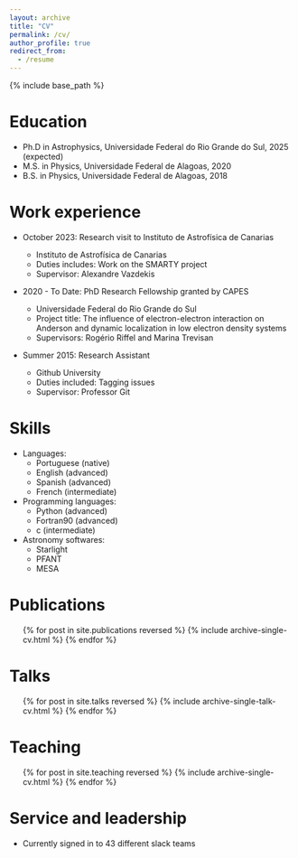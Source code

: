 ```yaml
---
layout: archive
title: "CV"
permalink: /cv/
author_profile: true
redirect_from:
  - /resume
---
```


{% include base_path %}

Education
======
* Ph.D in Astrophysics, Universidade Federal do Rio Grande do Sul, 2025 (expected)
* M.S. in Physics, Universidade Federal de Alagoas, 2020
* B.S. in Physics, Universidade Federal de Alagoas, 2018

Work experience
======
* October 2023: Research visit to Instituto de Astrofísica de Canarias
  * Instituto de Astrofísica de Canarias
  * Duties includes: Work on the SMARTY project
  * Supervisor: Alexandre Vazdekis

* 2020 - To Date: PhD Research Fellowship granted by CAPES
  * Universidade Federal do Rio Grande do Sul
  * Project title: The influence of electron-electron interaction on Anderson and dynamic localization in low electron density systems
  * Supervisors: Rogério Riffel and Marina Trevisan

* Summer 2015: Research Assistant
  * Github University
  * Duties included: Tagging issues
  * Supervisor: Professor Git
  
Skills
======
* Languages:
  * Portuguese (native)
  * English (advanced)
  * Spanish (advanced)
  * French (intermediate)
* Programming languages:
  * Python (advanced)
  * Fortran90 (advanced)
  * c (intermediate)
* Astronomy softwares:
  * Starlight
  * PFANT
  * MESA

Publications
======
  <ul>{% for post in site.publications reversed %}
    {% include archive-single-cv.html %}
  {% endfor %}</ul>
  
Talks
======
  <ul>{% for post in site.talks reversed %}
    {% include archive-single-talk-cv.html  %}
  {% endfor %}</ul>
  
Teaching
======
  <ul>{% for post in site.teaching reversed %}
    {% include archive-single-cv.html %}
  {% endfor %}</ul>
  
Service and leadership
======
* Currently signed in to 43 different slack teams
